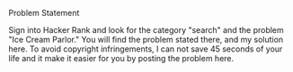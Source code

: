 Problem Statement

Sign into Hacker Rank and look for the category "search" and the problem "Ice Cream Parlor." You will find the problem stated there, and my solution here. To avoid copyright infringements, I can not save 45 seconds of your life and it make it easier for you by posting the problem here. 
